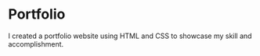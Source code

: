 # Portfolio
I created a portfolio website using HTML and CSS to showcase my skill and accomplishment.
